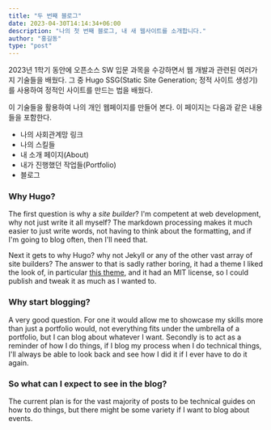 ```yaml
---
title: "두 번째 블로그"
date: 2023-04-30T14:14:34+06:00
description: "나의 첫 번째 블로그, 내 새 웹사이트를 소개합니다."
author: "홍길동"
type: "post"
---
```


2023년 1학기 동안에 오픈소스 SW 입문 과목을 수강하면서 웹 개발과 관련된 여러가지 기술들을 배웠다. 그 중 Hugo SSG(Static Site Generation; 정적 사이트 생성기)를 사용하여 정적인 사이트를 만드는 법을 배웠다.

이 기술들을 활용하여 나의 개인 웹페이지를 만들어 본다. 이 페이지는 다음과 같은 내용들을 포함한다.

- 나의 사회관계망 링크
- 나의 스킬들
- 내 소개 페이지(About)
- 내가 진행했던 작업들(Portfolio)
- 블로그

### Why Hugo?

The first question is why a _site builder_? I'm competent at web development, why not just write it all myself? The markdown processing makes it much easier to just write words, not having to think about the formatting, and if I'm going to blog often, then I'll need that.

Next it gets to why Hugo? why not Jekyll or any of the other vast array of site builders? The answer to that is sadly rather boring, it had a theme I liked the look of, in particular [this theme](https://github.com/themefisher/kross-hugo), and it had an MIT license, so I could publish and tweak it as much as I wanted to.

### Why start blogging?

A very good question. For one it would allow me to showcase my skills more than just a portfolio would, not everything fits under the umbrella of a portfolio, but I can blog about whatever I want. Secondly is to act as a reminder of how I do things, if I blog my process when I do technical things, I'll always be able to look back and see how I did it if I ever have to do it again.

### So what can I expect to see in the blog?

The current plan is for the vast majority of posts to be technical guides on how to do things, but there might be some variety if I want to blog about events.